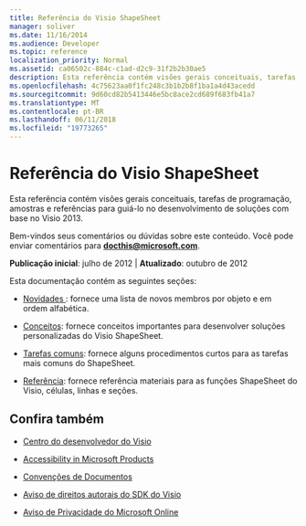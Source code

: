 ```yaml
---
title: Referência do Visio ShapeSheet
manager: soliver
ms.date: 11/16/2014
ms.audience: Developer
ms.topic: reference
localization_priority: Normal
ms.assetid: ca06502c-884c-c1ad-d2c9-31f2b2b30ae5
description: Esta referência contém visões gerais conceituais, tarefas de programação, amostras e referências para guiá-lo no desenvolvimento de soluções com base no Visio 2013.
ms.openlocfilehash: 4c75623aa0f1fc248c3b1b2b8f1ba1a4d43acedd
ms.sourcegitcommit: 9d60cd82b5413446e5bc8ace2cd689f683fb41a7
ms.translationtype: MT
ms.contentlocale: pt-BR
ms.lasthandoff: 06/11/2018
ms.locfileid: "19773265"
---
```

# <a name="visio-shapesheet-reference"></a>Referência do Visio ShapeSheet

Esta referência contém visões gerais conceituais, tarefas de programação, amostras e referências para guiá-lo no desenvolvimento de soluções com base no Visio 2013.
  
Bem-vindos seus comentários ou dúvidas sobre este conteúdo. Você pode enviar comentários para **[docthis@microsoft.com](mailto:docthis@microsoft.com)**. 
  
 **Publicação inicial**: julho de 2012 | **Atualizado**: outubro de 2012
  
Esta documentação contém as seguintes seções:
  
- [Novidades					](what-s-new-for-visio-shapesheet-developers.md): fornece uma lista de novos membros por objeto e em ordem alfabética.
    
- [Conceitos](concepts-visio-shapesheet.md): fornece conceitos importantes para desenvolver soluções personalizadas do Visio ShapeSheet.
    
- [Tarefas comuns](common-tasks-visio-shapesheet.md): fornece alguns procedimentos curtos para as tarefas mais comuns do ShapeSheet.
    
- [Referência](reference-visio-shapesheet.md): fornece referência materiais para as funções ShapeSheet do Visio, células, linhas e seções.
    
## <a name="see-also"></a>Confira também

- [Centro do desenvolvedor do Visio](http://msdn.microsoft.com/en-us/office/aa905478.aspx)
    
- [Accessibility in Microsoft Products](http://www.microsoft.com/enable/products/default.aspx)
    
- [Convenções de Documentos](http://msdn.microsoft.com/en-us/office/aa905365.aspx)
    
- [Aviso de direitos autorais do SDK do Visio](visio-sdk-copyright-notice.md)
    
- [Aviso de Privacidade do Microsoft Online](http://privacy.microsoft.com/en-us/default.mspx)
    

